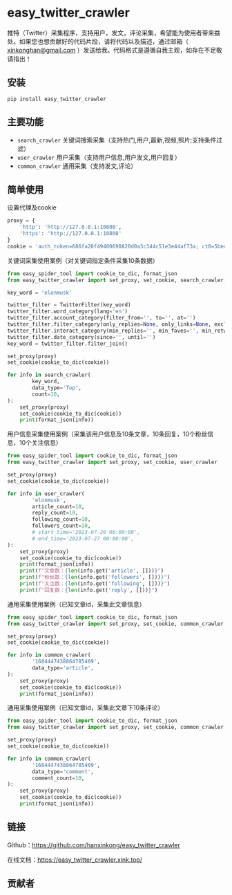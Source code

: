 # easy_twitter_crawler

推特（Twitter）采集程序，支持用户，发文，评论采集，希望能为使用者带来益处。如果您也想贡献好的代码片段，请将代码以及描述，通过邮箱（ [xinkonghan@gmail.com](mailto:hanxinkong<xinkonghan@gmail.com>)
）发送给我。代码格式是遵循自我主观，如存在不足敬请指出！

## 安装

```shell
pip install easy_twitter_crawler
```

## 主要功能

- `search_crawler` 关键词搜索采集（支持热门,用户,最新,视频,照片;支持条件过滤）
- `user_crawler` 用户采集（支持用户信息,用户发文,用户回复）
- `common_crawler` 通用采集（支持发文,评论）

## 简单使用

设置代理及cookie

```python
proxy = {
    'http': 'http://127.0.0.1:10808',
    'https': 'http://127.0.0.1:10808'
}
cookie = 'auth_token=686fa28f49400698820d0a3c344c51e3e44af73a; ct0=5bed99b7faad9dcc742eda564ddbcf37777f8794abd6d4d736919234440be2172da1e9a9fc48bb068db1951d1748ba5467db2bc3e768f122794265da0a9fa6135b4ef40763e7fd91f730d0bb1298136b'
```

关键词采集使用案例（对关键词指定条件采集10条数据）

```python
from easy_spider_tool import cookie_to_dic, format_json
from easy_twitter_crawler import set_proxy, set_cookie, search_crawler, TwitterFilter

key_word = 'elonmusk'

twitter_filter = TwitterFilter(key_word)
twitter_filter.word_category(lang='en')
twitter_filter.account_category(filter_from='', to='', at='')
twitter_filter.filter_category(only_replies=None, only_links=None, exclude_replies=None, exclude_links=None)
twitter_filter.interact_category(min_replies='', min_faves='', min_retweets='')
twitter_filter.date_category(since='', until='')
key_word = twitter_filter.filter_join()

set_proxy(proxy)
set_cookie(cookie_to_dic(cookie))

for info in search_crawler(
        key_word,
        data_type='Top',
        count=10,
):
    set_proxy(proxy)
    set_cookie(cookie_to_dic(cookie))
    print(format_json(info))
```

用户信息采集使用案例（采集该用户信息及10条文章，10条回复，10个粉丝信息，10个关注信息）

```python
from easy_spider_tool import cookie_to_dic, format_json
from easy_twitter_crawler import set_proxy, set_cookie, user_crawler

set_proxy(proxy)
set_cookie(cookie_to_dic(cookie))

for info in user_crawler(
        'elonmusk',
        article_count=10,
        reply_count=10,
        following_count=10,
        followers_count=10,
        # start_time='2023-07-20 00:00:00',
        # end_time='2023-07-27 00:00:00',
):
    set_proxy(proxy)
    set_cookie(cookie_to_dic(cookie))
    print(format_json(info))
    print(f"文章数：{len(info.get('article', []))}")
    print(f"粉丝数：{len(info.get('followers', []))}")
    print(f"关注数：{len(info.get('following', []))}")
    print(f"回复数：{len(info.get('reply', []))}")
```

通用采集使用案例（已知文章id，采集此文章信息）

```python
from easy_spider_tool import cookie_to_dic, format_json
from easy_twitter_crawler import set_proxy, set_cookie, common_crawler

set_proxy(proxy)
set_cookie(cookie_to_dic(cookie))

for info in common_crawler(
        '1684447438864785409',
        data_type='article',
):
    set_proxy(proxy)
    set_cookie(cookie_to_dic(cookie))
    print(format_json(info))
```

通用采集使用案例（已知文章id，采集此文章下10条评论）

```python
from easy_spider_tool import cookie_to_dic, format_json
from easy_twitter_crawler import set_proxy, set_cookie, common_crawler

set_proxy(proxy)
set_cookie(cookie_to_dic(cookie))

for info in common_crawler(
        '1684447438864785409',
        data_type='comment',
        comment_count=10,
):
    set_proxy(proxy)
    set_cookie(cookie_to_dic(cookie))
    print(format_json(info))
```

## 链接

Github：https://github.com/hanxinkong/easy_twitter_crawler

在线文档：https://easy_twitter_crawler.xink.top/

## 贡献者
